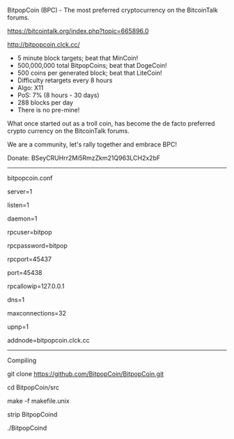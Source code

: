 BitpopCoin (BPC) - The most preferred cryptocurrency on the BitcoinTalk forums.

https://bitcointalk.org/index.php?topic=665896.0

http://bitpopcoin.clck.cc/

 - 5 minute block targets; beat that MinCoin!
 - 500,000,000 total BitpopCoins; beat that DogeCoin!
 - 500 coins per generated block; beat that LiteCoin!
 - Difficulty retargets every 8 hours
 - Algo: X11
 - PoS: 7% (8 hours - 30 days)
 - 288 blocks per day
 - There is no pre-mine!

What once started out as a troll coin, has become the de facto preferred crypto currency on the BitcoinTalk forums.

We are a community, let's rally together and embrace BPC!

Donate: BSeyCRUHrr2Mi5RmzZkm21Q963LCH2x2bF

-----------------------------------------------------------------------------------

bitpopcoin.conf

server=1

listen=1

daemon=1

rpcuser=bitpop

rpcpassword=bitpop

rpcport=45437

port=45438

rpcallowip=127.0.0.1

dns=1

maxconnections=32

upnp=1

addnode=bitpopcoin.clck.cc

-----------------------------------------------------------------------------------

Compiling

git clone https://github.com/BitpopCoin/BitpopCoin.git

cd BitpopCoin/src

make -f makefile.unix

strip BitpopCoind

./BitpopCoind
